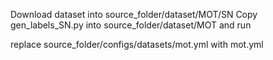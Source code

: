 
Download dataset into source_folder/dataset/MOT/SN
Copy gen_labels_SN.py into source_folder/dataset/MOT and run

replace source_folder/configs/datasets/mot.yml with mot.yml